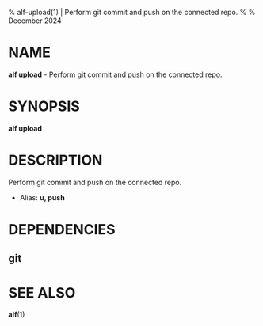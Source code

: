 % alf-upload(1) | Perform git commit and push on the connected repo.
% 
% December 2024

NAME
==================================================

**alf upload** - Perform git commit and push on the connected repo.

SYNOPSIS
==================================================

**alf upload**

DESCRIPTION
==================================================

Perform git commit and push on the connected repo.

- Alias: **u, push**

DEPENDENCIES
==================================================

git
--------------------------------------------------


SEE ALSO
==================================================

**alf**(1)


